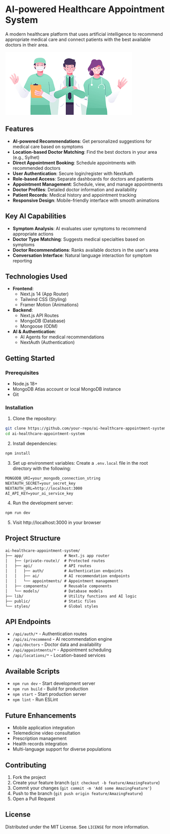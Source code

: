 # AI-powered Healthcare Appointment System

A modern healthcare platform that uses artificial intelligence to recommend appropriate medical care and connect patients with the best available doctors in their area.

![System Preview](public/welcome.png)

## Features

- **AI-powered Recommendations**: Get personalized suggestions for medical care based on symptoms
- **Location-based Doctor Matching**: Find the best doctors in your area (e.g., Sylhet)
- **Direct Appointment Booking**: Schedule appointments with recommended doctors
- **User Authentication**: Secure login/register with NextAuth
- **Role-based Access**: Separate dashboards for doctors and patients
- **Appointment Management**: Schedule, view, and manage appointments
- **Doctor Profiles**: Detailed doctor information and availability
- **Patient Records**: Medical history and appointment tracking
- **Responsive Design**: Mobile-friendly interface with smooth animations

## Key AI Capabilities

- **Symptom Analysis**: AI evaluates user symptoms to recommend appropriate actions
- **Doctor Type Matching**: Suggests medical specialties based on symptoms
- **Doctor Recommendations**: Ranks available doctors in the user's area
- **Conversation Interface**: Natural language interaction for symptom reporting

## Technologies Used

- **Frontend**:
  - Next.js 14 (App Router)
  - Tailwind CSS (Styling)
  - Framer Motion (Animations)
- **Backend**:
  - Next.js API Routes
  - MongoDB (Database)
  - Mongoose (ODM)
- **AI & Authentication**:
  - AI Agents for medical recommendations
  - NextAuth (Authentication)

## Getting Started

### Prerequisites

- Node.js 18+
- MongoDB Atlas account or local MongoDB instance
- Git

### Installation

1. Clone the repository:

```bash
git clone https://github.com/your-repo/ai-healthcare-appointment-system.git
cd ai-healthcare-appointment-system
```

2. Install dependencies:

```bash
npm install
```

3. Set up environment variables:
   Create a `.env.local` file in the root directory with the following:

```env
MONGODB_URI=your_mongodb_connection_string
NEXTAUTH_SECRET=your_secret_key
NEXTAUTH_URL=http://localhost:3000
AI_API_KEY=your_ai_service_key
```

4. Run the development server:

```bash
npm run dev
```

5. Visit http://localhost:3000 in your browser

## Project Structure

```
ai-healthcare-appointment-system/
├── app/                  # Next.js app router
│   ├── (private-route)/  # Protected routes
│   ├── api/              # API routes
│   │   ├── auth/         # Authentication endpoints
│   │   ├── ai/           # AI recommendation endpoints
│   │   └── appointments/ # Appointment management
│   ├── components/       # Reusable components
│   └── models/           # Database models
├── lib/                  # Utility functions and AI logic
├── public/               # Static files
└── styles/               # Global styles
```

## API Endpoints

- `/api/auth/*` - Authentication routes
- `/api/ai/recommend` - AI recommendation engine
- `/api/doctors` - Doctor data and availability
- `/api/appointments/*` - Appointment scheduling
- `/api/locations/*` - Location-based services

## Available Scripts

- `npm run dev` - Start development server
- `npm run build` - Build for production
- `npm start` - Start production server
- `npm lint` - Run ESLint

## Future Enhancements

- Mobile application integration
- Telemedicine video consultation
- Prescription management
- Health records integration
- Multi-language support for diverse populations

## Contributing

1. Fork the project
2. Create your feature branch (`git checkout -b feature/AmazingFeature`)
3. Commit your changes (`git commit -m 'Add some AmazingFeature'`)
4. Push to the branch (`git push origin feature/AmazingFeature`)
5. Open a Pull Request

## License

Distributed under the MIT License. See `LICENSE` for more information.

